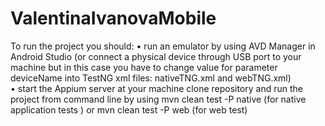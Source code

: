 # ValentinaIvanovaMobile
To run the project you should:
•	run an emulator by using AVD Manager in Android Studio (or connect a physical device through USB port to your machine but in this case you have to change value for parameter deviceName into TestNG xml files: nativeTNG.xml and webTNG.xml)   
•	start the Appium server at your machine clone repository and run the project from command line by using mvn clean test -P native (for native application tests ) or mvn clean test -P web (for web test)
